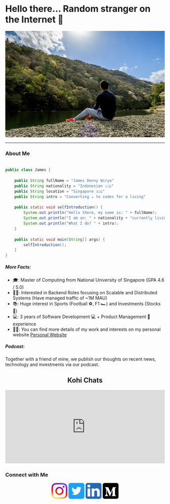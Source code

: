 # Hello there... Random stranger on the Internet 👋

[![Personal Website](./Images/Kyoto_Personal_Profile.jpeg)](https://www.jwiryo.com/)

---

### About Me

```java

public class James {
    
    public String fullName = "James Denny Wiryo"
    public String nationality = "Indonesian 🇮🇩"
    public String location = "Singapore 🇸🇬"
    public String intro = "Converting ☕ to codes for a living"

    public static void selfIntroduction() {
        System.out.println("Hello there, my name is: " + fullName);
        System.out.println("I am an: " + nationality + "currently living in: " + location);
        System.out.println("What I do? " + intro);
    }

    public static void main(String[] args) {
        selfIntroduction();
    }
}
```

##### More Facts:

* 🎓:   Master of Computing from National University of Singapore (GPA 4.6 / 5.0)
* 🙋‍♂️:   Interested in Backend Roles focusing on Scalable and Distributed Systems (Have managed traffic of ~1M MAU)
* 📚:   Huge interest in Sports (Football ⚽, F1 🏎️) and Investments (Stocks 💸)
* 💻:  3 years of Software Development 💻 + Product Management 💼 experience
* ✍🏻:   You can find more details of my work and interests on my personal website [Personal Website](https://www.jwiryo.com/)

##### Podcast:
Together with a friend of mine, we publish our thoughts on recent news, technology and investments via our podcast.
<h2 align="center">
Kohi Chats
</h2>
<iframe src="https://open.spotify.com/embed-podcast/show/2455WOxVEpiqW23u3RqIJF" width="100%" height="232" frameborder="0" allowtransparency="true" allow="encrypted-media"></iframe>


### Connect with Me
<p align="center">
<a href= "https://instagram.com/jwiryo"><img src="./Images/Instagram_Icon.png" height="50" width="50"/></a>
<a href= "https://twitter.com/jwiryo"><img src="./Images/Twitter_Icon2.png" height="50" width="50"/></a>
<a href= "https://www.linkedin.com/in/james-wiryo/?originalSubdomain=sg"><img src="./Images/Linkedin_Icon.png" height="50" width="50"/></a>
<a href= "https://medium.com/@james.wiryo"><img src="./Images/Medium_Icon2.png" height="50" width="50"/></a>
</p>



<!--
**JWiryo/JWiryo** is a ✨ _special_ ✨ repository because its `README.md` (this file) appears on your GitHub profile.

Here are some ideas to get you started:

- 🔭 I’m currently working on ...
- 🌱 I’m currently learning ...
- 👯 I’m looking to collaborate on ...
- 🤔 I’m looking for help with ...
- 💬 Ask me about ...
- 📫 How to reach me: ...
- 😄 Pronouns: ...
- ⚡ Fun fact: ...
-->
